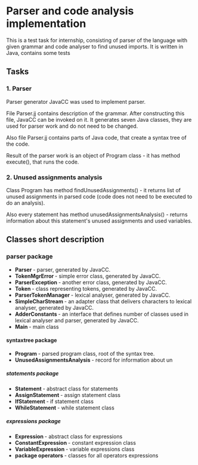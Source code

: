 # Parser and code analysis implementation

This is a test task for internship, consisting of parser of the language with given grammar and code analyser to find unused imports. It is written in Java, contains some tests

## Tasks

### 1. Parser

Parser generator JavaCC was used to implement parser. 

File Parser.jj contains description of the grammar. After constructing this file, JavaCC can be invoked on it. It generates seven Java classes, they are used for parser work and do not need to be changed.

Also file Parser.jj contains parts of Java code, that create a syntax tree of the code. 

Result of the parser work is an object of Program class - it has method execute(), that runs the code.

### 2. Unused assignments analysis

Class Program has method findUnusedAssignments() - it returns list of unused assignments in parsed code (code does not need to be executed to do an analysis).

Also every statement has method unusedAssignmentsAnalysis() - returns information about this statement's unused assignments and used variables.

## Classes short description

### parser package

* <strong> Parser </strong> - parser, generated by JavaCC.
* <strong> TokenMgrError </strong> - simple error class, generated by JavaCC.
* <strong> ParserException </strong> - another error class, generated by JavaCC.
* <strong> Token </strong> - class representing tokens, generated by JavaCC.
* <strong> ParserTokenManager </strong> - lexical analyser, generated by JavaCC.
* <strong> SimpleCharStream </strong> -  an adapter class that delivers characters to lexical analyser, generated by JavaCC.
* <strong> AdderConstants </strong> - an interface that defines number of classes used in lexical analyser and parser, generated by JavaCC.
* <strong> Main </strong> - main class

#### syntaxtree package

* <strong> Program </strong> - parsed program class, root of the syntax tree. 
* <strong> UnusedAssignmentsAnalysis </strong> - record for information about un

##### statements package

* <strong> Statement </strong> - abstract class for statements
* <strong> AssignStatement </strong> - assign statement class
* <strong> IfStatement </strong> - if statement class
* <strong> WhileStatement </strong> - while statement class

##### expressions package

* <strong> Expression </strong> - abstract class for expressions
* <strong> ConstantExpression </strong> - constant expression class
* <strong> VariableExpression </strong> - variable expressions class
* <strong> package operators </strong> - classes for all operators expressions
